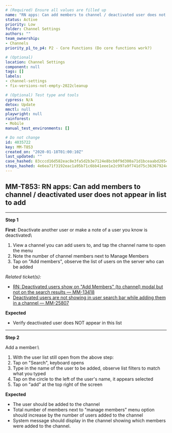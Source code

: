 ```yaml
---
# (Required) Ensure all values are filled up
name: "RN apps: Can add members to channel / deactivated user does not appear in list to add"
status: Active
priority: Low
folder: Channel Settings
authors: ""
team_ownership: 
- Channels
priority_p1_to_p4: P2 - Core Functions (Do core functions work?)

# (Optional)
location: Channel Settings
component: null
tags: []
labels: 
- channel-settings
- fix-versions-not-empty-2022cleanup

# (Optional) Test type and tools
cypress: N/A
detox: Update
mmctl: null
playwright: null
rainforest: 
- Mobile
manual_test_environments: []

# Do not change
id: 4035722
key: MM-T853
created_on: "2020-01-18T01:00:10Z"
last_updated: ""
case_hashed: 83cccd16d582eac8e3fa5d2b3e7124e8bcb0f9d300a71d1bceaabd2054d5063dc032e5f83f68118074ed5d323216fafa
steps_hashed: 4e6ea71f3192eac1a95b71c6bb41eee1e2c997a9f741d75c36367924cb3353263c8aca1607477a9add30aace4c8bf313
---
```


<!-- (Auto-generated) Based on frontmatter's "key" and "name" -->

## MM-T853: RN apps: Can add members to channel / deactivated user does not appear in list to add

---

**Step 1**

**First**: Deactivate another user or make a note of a user you know is deactivated\\

1. View a channel you can add users to, and tap the channel name to open the menu
2. Note the number of channel members next to Manage Members
3. Tap on "Add members", observe the list of users on the server who can be added

_Related ticket(s):_

- [RN: Deactivated users show on "Add Members" (to channel) modal but not on the search results — MM-13418](https://mattermost.atlassian.net/browse/MM-13418)
- [Deactivated users are not showing in user search bar while adding them in a channel — MM-25807](https://mattermost.atlassian.net/browse/MM-25807)

**Expected**

- Verify deactivated user does NOT appear in this list

---

**Step 2**

Add a member:\\

1. With the user list still open from the above step:
2. Tap on "Search", keyboard opens
3. Type in the name of the user to be added, observe list filters to match what you typed
4. Tap on the circle to the left of the user's name, it appears selected
5. Tap on "add" at the top right of the screen

**Expected**

- The user should be added to the channel
- Total number of members next to "manage members" menu option should increase by the number of users added to the channel
- System message should display in the channel showing which members were added to the channel.
